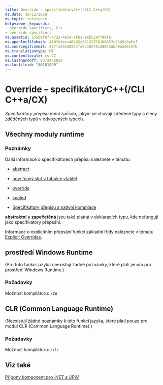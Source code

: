 ```yaml
---
title: Override – specifikátoryC++(/CLI C++a/CX)
ms.date: 10/12/2018
ms.topic: reference
helpviewer_keywords:
- override specifiers, C++
- override specifiers
ms.assetid: 155bbf6f-4722-4654-afb1-9cb52af799fb
ms.openlocfilehash: 410fe9ecc48b92c68132f7b1b8057c2549c8afcf
ms.sourcegitcommit: 857fa6b530224fa6c18675138043aba9aa0619fb
ms.translationtype: MT
ms.contentlocale: cs-CZ
ms.lasthandoff: 03/24/2020
ms.locfileid: "80181899"
---
```

# <a name="override-specifiers--ccli-and-ccx"></a>Override – specifikátoryC++(/CLI C++a/CX)

*Specifikátory přepisu* mění způsob, jakým se chovají zděděné typy a členy zděděných typů v odvozených typech.

## <a name="all-runtimes"></a>Všechny moduly runtime

### <a name="remarks"></a>Poznámky

Další informace o specifikátorech přepisu naleznete v tématu:

- [abstract](abstract-cpp-component-extensions.md)

- [new (nový slot v tabulce vtable)](new-new-slot-in-vtable-cpp-component-extensions.md)

- [override](override-cpp-component-extensions.md)

- [sealed](sealed-cpp-component-extensions.md)

- [Specifikátory přepisu a nativní kompilace](../dotnet/how-to-declare-override-specifiers-in-native-compilations-cpp-cli.md)

**abstraktní** a **zapečetěná** jsou také platná v deklaracích typu, kde nefungují jako specifikátory přepsání.

Informace o explicitním přepsání funkcí základní třídy naleznete v tématu [Explicit Overrides](explicit-overrides-cpp-component-extensions.md).

## <a name="windows-runtime"></a>prostředí Windows Runtime

(Pro tuto funkci jazyka neexistují žádné poznámky, které platí jenom pro prostředí Windows Runtime.)

### <a name="requirements"></a>Požadavky

Možnost kompilátoru: `/ZW`

## <a name="common-language-runtime"></a>CLR (Common Language Runtime)

(Neexistují žádné poznámky k této funkci jazyka, které platí pouze pro modul CLR (Common Language Runtime).)

### <a name="requirements"></a>Požadavky

Možnost kompilátoru: `/clr`

## <a name="see-also"></a>Viz také

[Přípony komponent pro .NET a UPW](component-extensions-for-runtime-platforms.md)
